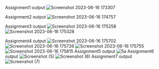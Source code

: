 Assignment1 output
![Screenshot 2023-06-16 173307](https://github.com/jyotisannapanavar/jyotisannapanavar/assets/136812071/6784b899-3864-443f-8973-917bac9d6329)

Assignment2 output
![Screenshot 2023-06-16 174757](https://github.com/jyotisannapanavar/jyotisannapanavar/assets/136812071/39532713-9356-4806-85c7-fbfd925b10e7)

Assignment3 output
![Screenshot 2023-06-16 175258](https://github.com/jyotisannapanavar/jyotisannapanavar/assets/136812071/e5f68b56-d229-47a6-a35c-e708d7221ee6)
![Screenshot 2023-06-16 175328](https://github.com/jyotisannapanavar/jyotisannapanavar/assets/136812071/9262f7e6-a28c-44e8-9af4-36aa01a97273)

Assignment4 output
![Screenshot 2023-06-16 175702](https://github.com/jyotisannapanavar/jyotisannapanavar/assets/136812071/2767b760-caf6-4ead-93b6-190dff53f8e9)
![Screenshot 2023-06-16 175726](https://github.com/jyotisannapanavar/jyotisannapanavar/assets/136812071/35b94547-8597-4f9f-b9df-2f2e0049b4fe)
![Screenshot 2023-06-16 175755](https://github.com/jyotisannapanavar/jyotisannapanavar/assets/136812071/452ba381-af87-404d-ba7f-5630ca2b2552)
![Screenshot 2023-06-16 175815](https://github.com/jyotisannapanavar/jyotisannapanavar/assets/136812071/4af67eb1-1ed8-40ac-ae3f-da9418fe4c0f)
Assignment5 output
![5a](https://github.com/jyotisannapanavar/jyotisannapanavar/assets/136812071/d148696a-a418-4faf-b158-6c917b305e44)
Assignment6 output
![Screenshot (5)](https://github.com/jyotisannapanavar/jyotisannapanavar/assets/136812071/81fd4ab8-e1d4-4b2c-862f-bdb6ed552387)
![Screenshot (6)](https://github.com/jyotisannapanavar/jyotisannapanavar/assets/136812071/e3b79344-ffc8-4853-a396-d5e880aa086e)
Assignment7 output
![Screenshot (7)](https://github.com/jyotisannapanavar/jyotisannapanavar/assets/136812071/57cebfdb-4aa8-45cc-b318-58405a5ec07c)


















